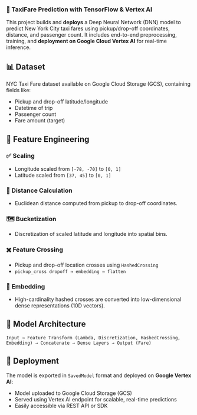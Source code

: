 ### 🚕 TaxiFare Prediction with TensorFlow & Vertex AI 

This project builds and **deploys** a Deep Neural Network (DNN) model to predict New York City taxi fares using pickup/drop-off coordinates, distance, and passenger count. It includes end-to-end preprocessing, training, and **deployment on Google Cloud Vertex AI** for real-time inference.

## 📊 Dataset

NYC Taxi Fare dataset available on Google Cloud Storage (GCS), containing fields like:
- Pickup and drop-off latitude/longitude  
- Datetime of trip  
- Passenger count  
- Fare amount (target)

## 🧪 Feature Engineering

### ✅ Scaling  
- Longitude scaled from `[-78, -70]` to `[0, 1]`  
- Latitude scaled from `[37, 45]` to `[0, 1]`  

### 📏 Distance Calculation  
- Euclidean distance computed from pickup to drop-off coordinates.  

### 🗺️ Bucketization  
- Discretization of scaled latitude and longitude into spatial bins.  

### ✖️ Feature Crossing  
- Pickup and drop-off location crosses using `HashedCrossing`  
- `pickup_cross dropoff → embedding → flatten`  

### 🔎 Embedding  
- High-cardinality hashed crosses are converted into low-dimensional dense representations (10D vectors).  

## 🧠 Model Architecture

```text
Input → Feature Transform (Lambda, Discretization, HashedCrossing, Embedding) → Concatenate → Dense Layers → Output (Fare)
```

## 🚀 Deployment

The model is exported in `SavedModel` format and deployed on **Google Vertex AI**:
- Model uploaded to Google Cloud Storage (GCS)
- Served using Vertex AI endpoint for scalable, real-time predictions
- Easily accessible via REST API or SDK

